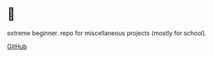 # 👋

extreme beginner. repo for miscellaneous projects (mostly for school).

[GitHub](https://github.com/anna-gayle)
